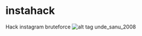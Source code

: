 # instahack
Hack instagram bruteforce
![alt tag](https://raw.githubusercontent.com/avramit/instahack/master/screenshot.jpg)
unde_sanu_2008
